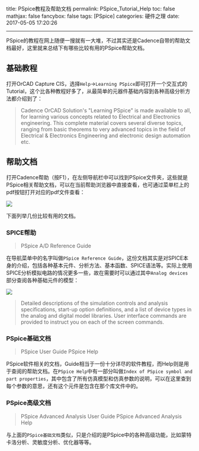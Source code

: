 title: PSpice教程及帮助文档
permalink: PSpice_Tutorial_Help
toc: false
mathjax: false
fancybox: false
tags: [PSpice]
categories: 硬件之理
date: 2017-05-05 17:20:26

---

PSpice的教程在网上随便一搜就有一大堆，不过其实还是Cadence自带的帮助文档最好，这里就来总结下有哪些比较有用的PSpice帮助文档。

<!--more-->

## 基础教程

打开OrCAD Capture CIS，选择`Help`->`Learning PSpice`即可打开一个交互式的Tutorial，这个比各种教程好多了，从最简单的元器件基础内容到各种高级分析方法都介绍到了：

> Cadence OrCAD Solution's "Learning PSpice" is made available to all, for learning various concepts related to Electrical and Electronics engineering. This complete material covers several diverse topics, ranging from basic theorems to very advanced topics in the field of Electrical & Electronics Engineering and electronic design automation etc. 

## 帮助文档

打开Cadence帮助（按F1），在左侧导航栏中可以找到PSpice文件夹，这些就是PSpice相关帮助文档，可以在当前帮助浏览器中直接查看，也可通过菜单栏上的pdf按钮打开对应的pdf文件查看：

![](https://pic.gaomf.store/20170505165654.png)

下面列举几份比较有用的文档。

### SPICE帮助

> PSpice A/D Reference Guide

在导航菜单中的名字叫做`PSpice Reference Guide`，这份文档其实是对SPICE本身的介绍，包括各种基本元件、分析方法、基本函数、SPICE语法等。实际上使用SPICE分析模拟电路的情况更多一些，故在需要时可以通过其中`Analog devices`部分查阅各种基础元件的模型：

![](https://pic.gaomf.store/20170505170850.png)

> Detailed descriptions of the simulation controls and analysis specifications, start-up option definitions, and a list of device types in the analog and digital model libraries. User interface commands are provided to instruct you on each of the screen commands.

### PSpice基础文档

> PSpice User Guide
> PSpice Help

PSpice软件相关的文档，Guide相当于一份十分详尽的软件教程，而Help则是用于查阅的帮助文档。在`PSpice Help`中有一部分叫做`Index of PSpice symbol and part properties`，其中包含了所有仿真模型和仿真参数的说明，可以在这里查到每个参数的意思，还有这个元件是包含在那个库文件中的。

### PSpice高级文档

> PSpice Advanced Analysis User Guide
> PSpice Advanced Analysis Help

与上面的`PSpice基础文档`类似，只是介绍的是PSpice中的各种高级功能，比如蒙特卡洛分析、灵敏度分析、优化器等等。
